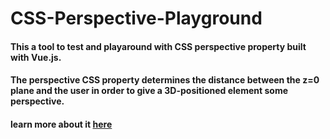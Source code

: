 # CSS-Perspective-Playground
#### This a tool to test and playaround with CSS perspective property built with Vue.js.
#### The perspective CSS property determines the distance between the z=0 plane and the user in order to give a 3D-positioned element some perspective.
#### learn more about it [here](https://css-tricks.com/how-css-perspective-works/)
